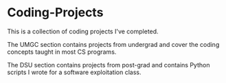 # Coding-Projects

This is a collection of coding projects I've completed.

The UMGC section contains projects from undergrad and cover the coding concepts taught in most CS programs.

The DSU section contains projects from post-grad and contains Python scripts I wrote for a software exploitation class.
